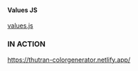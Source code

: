 #### Values JS

[values.js](https://github.com/noeldelgado/values.js)

### IN ACTION

https://thutran-colorgenerator.netlify.app/
